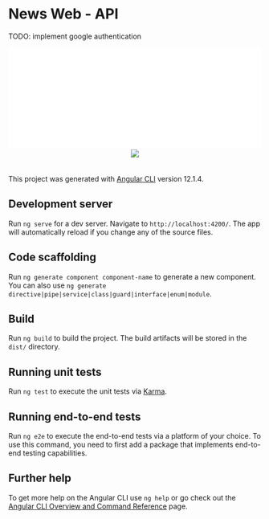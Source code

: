# News Web - API
TODO: implement google authentication
<div align="center">
  <img src="https://github.com/yashitanamdeo/newswebsite_api/blob/main/src/assets/newsweb.png" height="200px">
 
<img src="https://github.com/yashitanamdeo/newswebsite_api/blob/main/src/assets/NewsWeb.gif"/>
 </div>
<!-- ![NewsWeb](./src/assets/NewsWeb.gif) -->
<br>

This project was generated with [Angular CLI](https://github.com/angular/angular-cli) version 12.1.4.

## Development server

Run `ng serve` for a dev server. Navigate to `http://localhost:4200/`. The app will automatically reload if you change any of the source files.

## Code scaffolding

Run `ng generate component component-name` to generate a new component. You can also use `ng generate directive|pipe|service|class|guard|interface|enum|module`.

## Build

Run `ng build` to build the project. The build artifacts will be stored in the `dist/` directory.

## Running unit tests

Run `ng test` to execute the unit tests via [Karma](https://karma-runner.github.io).

## Running end-to-end tests

Run `ng e2e` to execute the end-to-end tests via a platform of your choice. To use this command, you need to first add a package that implements end-to-end testing capabilities.

## Further help

To get more help on the Angular CLI use `ng help` or go check out the [Angular CLI Overview and Command Reference](https://angular.io/cli) page.
